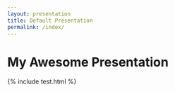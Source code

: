 ```yaml
---
layout: presentation
title: Default Presentation
permalink: /index/
---
```


# My Awesome Presentation


{% include test.html %}

